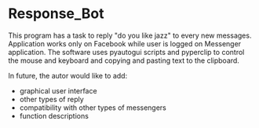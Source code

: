 # Response_Bot
This program has a task to reply "do you like jazz" to every new messages.
Application works only on Facebook while user is logged on Messenger application.
The software uses pyautogui scripts and pyperclip to control the mouse and keyboard and copying and pasting text to the clipboard.

In future, the autor would like to add:
-  graphical user interface
-  other types of reply
-  compatibility with other types of messengers
-  function descriptions
